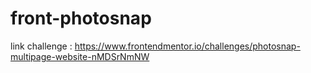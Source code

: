 # front-photosnap

link challenge : https://www.frontendmentor.io/challenges/photosnap-multipage-website-nMDSrNmNW


